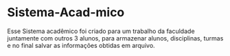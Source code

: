 # Sistema-Acad-mico
Esse Sistema acadêmico foi criado para um trabalho da faculdade juntamente com outros 3 alunos, para armazenar alunos, disciplinas, turmas e no final salvar as informações obtidas em arquivo. 
